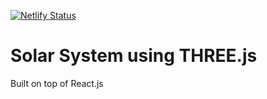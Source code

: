 [![Netlify Status](https://api.netlify.com/api/v1/badges/1d48b902-7b53-49cb-a6b8-8d33c05fb522/deploy-status)](https://app.netlify.com/sites/nitish-solar/deploys)

# Solar System using THREE.js

Built on top of React.js


